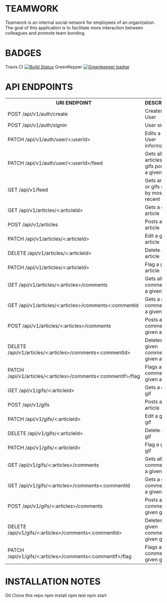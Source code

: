 # TEAMWORK

Teamwork is an internal social network for employees of an organization. The goal of this application is to facilitate more interaction between colleagues and promote team bonding.


# BADGES

Travis CI
[![Build Status](https://travis-ci.org/leokamwathi/TEAMWORK.svg?branch=develop)](https://travis-ci.org/leokamwathi/TEAMWORK) 
GreenKepper
[![Greenkeeper badge](https://badges.greenkeeper.io/leokamwathi/TEAMWORK.svg)](https://greenkeeper.io/)


# API ENDPOINTS
<table>
<tr><th>URI ENDPOINT</th><th>DESCRIPTION</th><th>AUTHORIZATION</th></tr>

<tr><td>POST /api/v1/auth/create</td><td>Creates a User</td><td>YES</td></tr>

<tr><td>POST /api/v1/auth/signin</td><td>User signin</td><td>NO</td></tr>

<tr><td>PATCH /api/v1/auth/user/<:userId></td><td>Edits a given User information</td><td>YES</td></tr>

<tr><td>PATCH /api/v1/auth/user/<:userId>/feed</td><td>Gets all articles and gifs posted by a given User</td><td>YES</td></tr>

<tr><td>GET /api/v1/feed</td><td>Gets articles or gifs sorted by most recent</td><td>NO</td></tr>

<tr><td>GET /api/v1/articles/<:articleId></td><td>Gets a given article</td><td>NO</td></tr>

<tr><td>POST /api/v1/articles</td><td>Posts an article</td><td>YES</td></tr>

<tr><td>PATCH /api/v1/articles/<:articleId></td><td>Edit a given article</td><td>YES</td></tr>

<tr><td>DELETE /api/v1/articles/<:articleId></td><td>Delete a given article</td><td>YES</td></tr>

<tr><td>PATCH /api/v1/articles/<:articleId></td><td>Flag a given article</td><td>YES</td></tr>

<tr><td>GET /api/v1/articles/<:articles>/comments</td><td>Gets all comments of a given article</td><td>YES</td></tr>

<tr><td>GET /api/v1/articles/<:articles>/comments<:commentId</td><td>Gets a given comments on a given article</td><td>YES</td></tr>

<tr><td>POST /api/v1/articles/<:articles>/comments</td><td>Posts a comment on a given article</td><td>YES</td></tr>

<tr><td>DELETE /api/v1/articles/<:articles>/comments<:commentId></td><td>Deletes a given comment on a given article</td><td>YES</td></tr>

<tr><td>PATCH /api/v1/articles/<:articles>/comments<:commentIf>/flag</td><td>Flags a given comment on a given article</td><td>YES</td></tr>
  
<tr><td>GET /api/v1/gifs/<:articleId></td><td>Gets a given gif</td><td>NO</td></tr>

<tr><td>POST /api/v1/gifs</td><td>Posts an article</td><td>YES</td></tr>

<tr><td>PATCH /api/v1/gifs/<:articleId></td><td>Edit a given gif</td><td>YES</td></tr>

<tr><td>DELETE /api/v1/gifs/<:articleId></td><td>Delete a given gif</td><td>YES</td></tr>

<tr><td>PATCH /api/v1/gifs/<:articleId></td><td>Flag a given gif</td><td>YES</td></tr>

<tr><td>GET /api/v1/gifs/<:articles>/comments</td><td>Gets all comments of a given gif</td><td>YES</td></tr>

<tr><td>GET /api/v1/gifs/<:articles>/comments<:commentId</td><td>Gets a given comments on a given gif</td><td>YES</td></tr>

<tr><td>POST /api/v1/gifs/<:articles>/comments</td><td>Posts a comment on a given gif</td><td>YES</td></tr>

<tr><td>DELETE /api/v1/gifs/<:articles>/comments<:commentId></td><td>Deletes a given comment on a given gif</td><td>YES</td></tr>

<tr><td>PATCH /api/v1/gifs/<:articles>/comments<:commentIf>/flag</td><td>Flags a given comment on a given gif</td><td>YES</td></tr>
  
</table>

# INSTALLATION NOTES
Git Clone this repo
npm install
npm test
npm start
